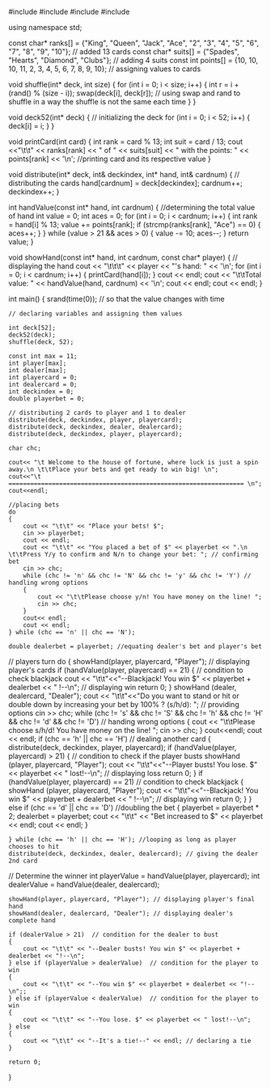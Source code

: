 #include <iostream>
#include <ctime>
#include <cstdlib>
#include <cstring>

using namespace std;

const char* ranks[] = {"King", "Queen", "Jack", "Ace", "2", "3", "4", "5", "6", "7", "8", "9", "10"}; // added 13 cards 
const char* suits[] = {"Spades", "Hearts", "Diamond", "Clubs"}; // adding 4 suits
const int points[] = {10, 10, 10, 11, 2, 3, 4, 5, 6, 7, 8, 9, 10}; // assigning values to cards 

void shuffle(int* deck, int size) {
    for (int i = 0; i < size; i++) {
        int r = i + (rand() % (size - i));
        swap(deck[i], deck[r]); // using swap and rand to shuffle in a way the shuffle is not the same each time
    }
}

void deck52(int* deck) { // initializing the deck
    for (int i = 0; i < 52; i++) {
        deck[i] = i;
    }
}

void printCard(int card) {
    int rank = card % 13;
    int suit = card / 13;
    cout <<"\t\t" << ranks[rank] << " of " << suits[suit] << " with the points: " << points[rank] << '\n'; //printing card and its respective value 
}

void distribute(int* deck, int& deckindex, int* hand, int& cardnum) { // distributing the cards
    hand[cardnum] = deck[deckindex];
    cardnum++;
    deckindex++;
}

int handValue(const int* hand, int cardnum) { //determining the total value of hand 
    int value = 0;
    int aces = 0;
    for (int i = 0; i < cardnum; i++) {
        int rank = hand[i] % 13;
        value += points[rank];
        if (strcmp(ranks[rank], "Ace") == 0) {
            aces++;
        }
    }
    while (value > 21 && aces > 0) { 
        value -= 10;
        aces--;
    }
    return value;
}

void showHand(const int* hand, int cardnum, const char* player) { // displaying the hand 
    cout << "\t\t\t" << player << "'s hand: " << '\n';
    for (int i = 0; i < cardnum; i++) {
        printCard(hand[i]);
    }
    cout << endl;
    cout << "\t\tTotal value: " << handValue(hand, cardnum) << '\n';
    cout << endl;
    cout << endl;
}

int main() {
    srand(time(0)); // so that the value changes with time
    
    // declaring variables and assigning them values

    int deck[52];
    deck52(deck);
    shuffle(deck, 52);

    const int max = 11;
    int player[max];
    int dealer[max];
    int playercard = 0;
    int dealercard = 0;
    int deckindex = 0;
    double playerbet = 0;

    // distributing 2 cards to player and 1 to dealer
    distribute(deck, deckindex, player, playercard);
    distribute(deck, deckindex, dealer, dealercard);
    distribute(deck, deckindex, player, playercard);

    char chc;

    cout<< "\t Welcome to the house of fortune, where luck is just a spin away.\n \t\tPlace your bets and get ready to win big! \n";
    cout<<"\t ================================================================= \n";
    cout<<endl;
    
    //placing bets
    do
    {
        cout << "\t\t" << "Place your bets! $";
        cin >> playerbet;
        cout << endl;
        cout << "\t\t" << "You placed a bet of $" << playerbet << ".\n \t\tPress Y/y to confirm and N/n to change your bet: "; // confirming bet
        cin >> chc;
        while (chc != 'n' && chc != 'N' && chc != 'y' && chc != 'Y') // handling wrong options
        {
            cout << "\t\tPlease choose y/n! You have money on the line! ";
            cin >> chc;
        }
        cout<< endl;
        cout << endl;
    } while (chc == 'n' || chc == 'N');
    
    double dealerbet = playerbet; //equating dealer's bet and player's bet
// players turn 
    do 
    {
        showHand(player, playercard, "Player"); // displaying player's cards
        if (handValue(player, playercard) == 21) 
            {  // condition to check blackjack 
            cout << "\t\t"<<"--Blackjack! You win $" << playerbet + dealerbet << " !--\n"; // displaying win
            return 0;
            }
        showHand (dealer, dealercard, "Dealer");
        cout << "\t\t"<<"Do you want to stand or hit or double down by increasing your bet by 100% ? (s/h/d): ";  // providing options
        cin >> chc;
        while (chc != 's' && chc != 'S' && chc != 'h' && chc != 'H' && chc != 'd' && chc != 'D')  // handing wrong options 
        {
            cout << "\t\tPlease choose s/h/d! You have money on the line! ";
            cin >> chc;
        }
        cout<<endl;
        cout << endl;
        if (chc == 'h' || chc == 'H') // dealing another card
            {   
            distribute(deck, deckindex, player, playercard);
            if (handValue(player, playercard) > 21) {  // condition to check if the player busts 
            showHand (player, playercard, "Player");
            cout << "\t\t"<<"--Player busts! You lose. $" << playerbet << " lost!--\n"; // displaying loss
            return 0;
            }
            if (handValue(player, playercard) == 21)  // condition to check blackjack 
            { 
            showHand (player, playercard, "Player");
            cout << "\t\t"<<"--Blackjack! You win $" << playerbet + dealerbet << " !--\n"; // displaying win
            return 0;
            }
        } else if (chc == 'd' || chc == 'D') //doubling the bet
        {
            playerbet = playerbet * 2;
            dealerbet = playerbet;
            cout << "\t\t" << "Bet increased to $" << playerbet << endl; 
            cout << endl;
        }
        
    } while (chc == 'h' || chc == 'H'); //looping as long as player chooses to hit 
    distribute(deck, deckindex, dealer, dealercard); // giving the dealer 2nd card
// Determine the winner
    int playerValue = handValue(player, playercard);
    int dealerValue = handValue(dealer, dealercard);

    
    showHand(player, playercard, "Player"); // displaying player's final hand 
    showHand(dealer, dealercard, "Dealer"); // displaying dealer's complete hand 

    if (dealerValue > 21)  // condition for the dealer to bust 
    {
        cout << "\t\t" << "--Dealer busts! You win $" << playerbet + dealerbet << "!--\n";
    } else if (playerValue > dealerValue)  // condition for the player to win
    {
        cout << "\t\t" << "--You win $" << playerbet + dealerbet << "!--\n";;
    } else if (playerValue < dealerValue)  // condition for the player to win
    {
        cout << "\t\t" << "--You lose. $" << playerbet << " lost!--\n";
    } else 
    {
        cout << "\t\t" << "--It's a tie!--" << endl; // declaring a tie 
    }

    return 0;
}
